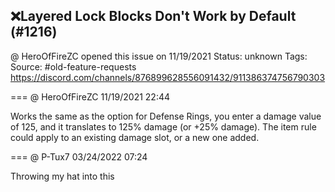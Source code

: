 ## ❌Layered Lock Blocks Don't Work by Default (#1216)
@ HeroOfFireZC opened this issue on 11/19/2021
Status: unknown
Tags: 
Source: #old-feature-requests https://discord.com/channels/876899628556091432/911386374756790303


=== @ HeroOfFireZC 11/19/2021 22:44

Works the same as the option for Defense Rings, you enter a damage value of 125, and it translates to 125% damage (or +25% damage). The item rule could apply to an existing damage slot, or a new one added.

=== @ P-Tux7 03/24/2022 07:24

Throwing my hat into this
